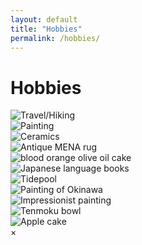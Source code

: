 ```yaml
---
layout: default
title: "Hobbies"
permalink: /hobbies/
---
```


<div class="banner">
  <h1>Hobbies</h1>
</div>

<main>
  <div class="gallery">
    <div class="gallery-item">
      <img src="/assets/images/hobbies_travel_taiwan.jpg" alt="Travel/Hiking" class="gallery-thumb" data-caption="Traveling in Taiwan, hiking Bitoujiao Trail (鼻頭角步道)">
    </div>
    <div class="gallery-item">
      <img src="/assets/images/hobbies_painting_honeymoon.jpg" alt="Painting" class="gallery-thumb" data-caption="My painting of a hike from my honeymoon, in Gourdon, France">
    </div>
    <div class="gallery-item">
      <img src="/assets/images/hobbies_ceramics.jpg" alt="Ceramics" class="gallery-thumb" data-caption="I like making functional ceramics, although I throw sparingly">
    </div>
    <div class="gallery-item">
      <img src="/assets/images/hobbies_antiquerugs.jpg" alt="Antique MENA rug" class="gallery-thumb" data-caption="My friend's father introduced me to antique rugs from MENA and South Asia, and ever since I've loved going to window shopping">
    </div>
    <div class="gallery-item">
      <img src="/assets/images/hobbies_baking_borange.jpg" alt="blood orange olive oil cake" class="gallery-thumb" data-caption="Baking became a hobby of mine during the pandemic; this recipe is from Claire Saffitz">
    </div>
    <div class="gallery-item">
      <img src="/assets/images/hobbies_japanese.jpg" alt="Japanese language books" class="gallery-thumb" data-caption="I absolutely love learning languages. In the past few years, I've studied Japanese so that I can speak with my husband's family and friends">
    </div>
    <div class="gallery-item">
      <img src="/assets/images/hobbies_tidepools.jpg" alt="Tidepool" class="gallery-thumb" data-caption="Reecently became interested in tidepooling. Pictured here is a starfish the size of my foot">
    </div>
    <div class="gallery-item">
      <img src="/assets/images/hobbies_painting_a.jpg" alt="Painting of Okinawa" class="gallery-thumb" data-caption="My mother is a painter, and I think that her style heavily influenced my landscapes">
    </div>
    <div class="gallery-item">
      <img src="/assets/images/hobbies_painting_imprsn.jpg" alt="Impressionist painting" class="gallery-thumb" data-caption="Recently, I've explored other styles, though. This was an impressionist piece that I made for my brother-in-law">
    </div>
    <div class="gallery-item">
      <img src="/assets/images/hobbies_playfulbowl.jpg" alt="Tenmoku bowl" class="gallery-thumb" data-caption="I glazed this bowl with tenmoku over a glossy white underglaze. Liked the drip effect">
    </div>
    <div class="gallery-item">
      <img src="/assets/images/hobbies_baking_applecake.jpg" alt="Apple cake" class="gallery-thumb" data-caption="Come autumn, I start to bake all things apple">
    </div>
  </div>
</main>

<!-- Modal for image preview -->
<div id="gallery-modal" class="gallery-modal">
  <span class="close-modal">&times;</span>
  <img class="modal-content-img">
  <div class="modal-caption"></div>
</div>

<script src="/assets/js/gallery.js"></script>
